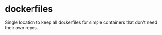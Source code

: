 # dockerfiles
Single location to keep all dockerfiles for simple containers that don't need their own repos.

